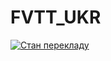 # FVTT_UKR

[![Стан перекладу](https://weblate.dungeonmaster.monster/widgets/ukrayinskij-pereklad-or-ukrainian-translation/uk/pereklad-fvtt/svg-badge.svg)](https://weblate.dungeonmaster.monster/engage/ukrayinskij-pereklad-or-ukrainian-translation/uk/)